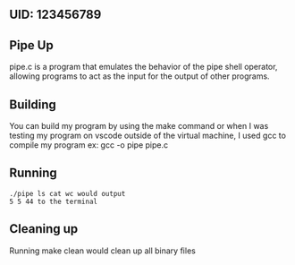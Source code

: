 ## UID: 123456789

## Pipe Up

pipe.c is a program that emulates the behavior of the pipe shell operator, allowing  programs to act as the input for the output of other programs. 

## Building

You can build my program by using the make command or when I was testing my program on vscode outside of the virtual machine, I used gcc to compile my program
ex: gcc -o pipe pipe.c

## Running

```
./pipe ls cat wc would output 
5 5 44 to the terminal
```

## Cleaning up

Running make clean would clean up all binary files
